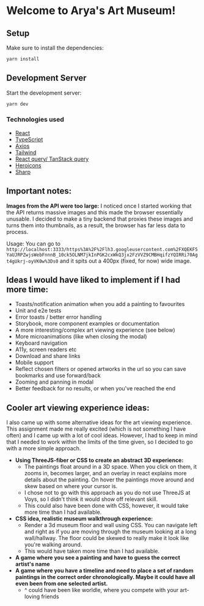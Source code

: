 # Welcome to Arya's Art Museum!

## Setup
Make sure to install the dependencies:

```bash
yarn install
```

## Development Server

Start the development server:

```bash
yarn dev
```


### Technologies used
- [React](https://reactjs.org/)
- [TypeScript](https://www.typescriptlang.org/)
- [Axios](https://axios-http.com/)
- [Tailwind](https://tailwindcss.com/)
- [React query/ TanStack query](https://tanstack.com/query/latest/docs/react/overview)
- [Heroicons](https://heroicons.com/)
- [Sharp](https://github.com/lovell/sharp)

## Important notes:
**Images from the API were too large:**
I noticed once I started working that the API returns massive images and this made the browser essentially unusable. I decided to make a tiny backend that proxies these images and turns them into thumbnails, as a result, the browser has far less data to process. 

Usage: You can go to `http://localhost:3333/https%3A%2F%2Flh3.googleusercontent.com%2FXQEKF5YaUJRPZwjsWebFnnnB_10ck5OLNM7jkInPGK2cxWkQ3jx2FzVVZ9CMBHqifzYQIRRi70Agt4gUkrj-oyVK0w%3Ds0` and it spits out a 400px (fixed, for now) wide image.

## Ideas I would have liked to implement if I had more time:
- Toasts/notification animation when you add a painting to favourites
- Unit and e2e tests
- Error toasts / better error handling
- Storybook, more component examples or documentation
- A more interesting/complex art viewing experience (see below)
- More microanimations (like when closing the modal)
- Keyboard navigation
- A11y, screen readers etc
- Download and share links
- Mobile support
- Reflect chosen filters or opened artworks in the url so you can save bookmarks and use forward/back
- Zooming and panning in modal
- Better feedback for no results, or when you've reached the end

## Cooler art viewing experience ideas:
I also came up with some alternative ideas for the art viewing experience. This assignment made me really excited (which is not something I have often) and I came up with a lot of cool ideas. However, I had to keep in mind that I needed to work within the limits of the time given, so I decided to go with a more simple approach.
- **Using ThreeJS-fiber or CSS to create an abstract 3D experience:**
    - The paintings float around in a 3D space. When you click on them, it zooms in, becomes larger, and an overlay in react explains more details about the painting. On hover the paintings move around and skew based on where your cursor is.
    - I chose not to go with this approach as you do not use ThreeJS at Voys, so I didn't think it would show off relevant skill.
    - This could also have been done with CSS, however, it would take more time than I had available.
- **CSS idea, realistic museum walkthrough experience:**
    - Render a 3d museum floor and wall using CSS. You can navigate left and right as if you are moving through the museum looking at a long wall/hallway. The floor could be skewed to really make it look like you're walking around.
    - This would have taken more time than I had available.
- **A game where you see a painting and have to guess the correct artist's name**
- **A game where you have a timeline and need to place a set of random paintings in the correct order chronologically. Maybe it could have all even been from one selected artist.**
  - ^ could have been like worldle, where you compete with your art-loving friends
